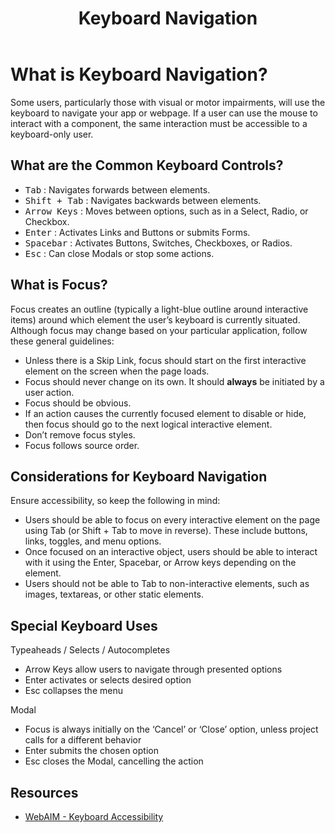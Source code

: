 ﻿---
title: Keyboard Navigation
summary: Users should be able to completely interact with your application using only the keyboard.
tags: accessibility, keyboard, focus
layout: page-guide
eleventyNavigation:
  key: Keyboard Navigation
  parent: Accessibility
  order: 3
  excerpt: Applications should be accessible to keyboard-only users.
  img: /img/illustrations/illus-keyboard.svg
---

# What is Keyboard Navigation?
  
Some users, particularly those with visual or motor impairments, will use the keyboard to navigate your app or webpage. If a user can use the mouse to interact with a component, the same interaction must be accessible to a keyboard-only user.

## What are the Common Keyboard Controls?
 
* <kbd>Tab</kbd> : Navigates forwards between elements.
* <kbd>Shift + Tab</kbd> : Navigates backwards between elements.
* <kbd>Arrow Keys</kbd> : Moves between options, such as in a Select, Radio, or Checkbox.
* <kbd>Enter</kbd> : Activates Links and Buttons or submits Forms.
* <kbd>Spacebar</kbd> : Activates Buttons, Switches, Checkboxes, or Radios.
* <kbd>Esc</kbd> : Can close Modals or stop some actions.

## What is Focus?

Focus creates an outline (typically a light-blue outline around interactive items) around which element the user’s keyboard is currently situated. Although focus may change based on your particular application, follow these general guidelines:

* Unless there is a Skip Link, focus should start on the first interactive element on the screen when the page loads.
* Focus should never change on its own. It should **always** be initiated by a user action.
* Focus should be obvious.
* If an action causes the currently focused element to disable or hide, then focus should go to the next logical interactive element.
* Don’t remove focus styles.
* Focus follows source order.

## Considerations for Keyboard Navigation

Ensure accessibility, so keep the following in mind:

* Users should be able to focus on every interactive element on the page using Tab (or Shift + Tab to move in reverse). These include buttons, links, toggles, and menu options.
* Once focused on an interactive object, users should be able to interact with it using the Enter, Spacebar, or Arrow keys depending on the element.
* Users should not be able to Tab to non-interactive elements, such as images, textareas, or other static elements.

## Special Keyboard Uses

Typeaheads / Selects / Autocompletes

* Arrow Keys allow users to navigate through presented options
* Enter activates or selects desired option
* Esc collapses the menu

Modal

* Focus is always initially on the ‘Cancel’ or ‘Close’ option, unless project calls for a different behavior
* Enter submits the chosen option
* Esc closes the Modal, cancelling the action


## Resources
* <a href="https://webaim.org/techniques/keyboard/" target="_blank">WebAIM - Keyboard Accessibility</a>
